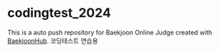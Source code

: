 # codingtest_2024
This is a auto push repository for Baekjoon Online Judge created with [BaekjoonHub](https://github.com/BaekjoonHub/BaekjoonHub).
코딩테스트 연습용
